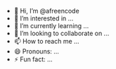- 👋 Hi, I’m @afreencode
- 👀 I’m interested in ...
- 🌱 I’m currently learning ...
- 💞️ I’m looking to collaborate on ...
- 📫 How to reach me ...
- 😄 Pronouns: ...
- ⚡ Fun fact: ...

<!---
afreencode/afreencode is a ✨ special ✨ repository because its `README.md` (this file) appears on your GitHub profile.
You can click the Preview link to take a look at your changes.
--->

